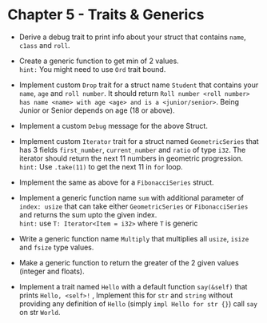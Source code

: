 # Chapter 5 - Traits & Generics

* Derive a debug trait to print info about your struct that contains `name`, `c1ass` and `roll`.

* Create a generic function to get min of 2 values.\
  `hint:` You might need to use `Ord` trait bound.

* Implement custom `Drop` trait for a struct name `Student` that contains your `name`, `age` and `roll number`. It
  should return `Roll number <roll number> has name <name> with age <age> and is a <junior/senior>`. Being Junior or
  Senior depends
  on age (18 or above).

* Implement a custom `Debug` message for the above Struct.

* Implement custom `Iterator` trait for a struct named `GeometricSeries` that has
  3 fields `first_number`, `current_number` and `ratio` of type `i32`. The iterator should return the
  next 11 numbers in geometric progression.\
  `hint:` Use `.take(11)` to get the next 11 in `for` loop.

* Implement the same as above for a `FibonacciSeries` struct.

* Implement a generic function name `sum` with additional parameter of `index: usize`
  that can take either `GeometricSeries` or `FibonacciSeries`  and returns the sum upto the given index.\
  `hint:` use `T: Iterator<Item = i32>` where `T` is generic

* Write a generic function name `Multiply` that multiplies all `usize`, `isize` and `fsize` type values.

* Make a generic function to return the greater of the 2 given values (integer and floats).

* Implement a trait named `Hello` with a default function `say(&self)` that prints `Hello, <self>!`
  , Implement this for `str` and `string` without providing any definition of `Hello` (simply `impl Hello for str {}`)
  call `say` on str `World`.
